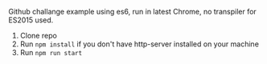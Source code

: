 Github challange example using es6, run in latest Chrome, no transpiler for ES2015 used.

1. Clone repo
2. Run `npm install` if you don't have http-server installed on your machine
3. Run `npm run start`
